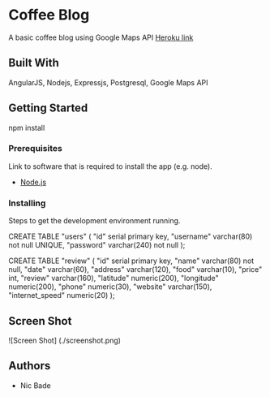 # Coffee Blog

A basic coffee blog using Google Maps API
[Heroku link](https://nics-coffee-blog.herokuapp.com/#/shops)

## Built With

AngularJS, Nodejs, Expressjs, Postgresql, Google Maps API

## Getting Started

npm install

### Prerequisites

Link to software that is required to install the app (e.g. node).

- [Node.js](https://nodejs.org/en/)

### Installing

Steps to get the development environment running.

CREATE TABLE "users" (
  "id" serial primary key,
  "username" varchar(80) not null UNIQUE,
  "password" varchar(240) not null
);

CREATE TABLE "review" (
"id" serial primary key,
"name" varchar(80) not null,
"date" varchar(60),
"address" varchar(120),
"food" varchar(10),
"price" int,
"review" varchar(160),
"latitude" numeric(200),
"longitude" numeric(200),
"phone" numeric(30),
"website" varchar(150),
"internet_speed" numeric(20)
);

## Screen Shot

![Screen Shot] (./screenshot.png)

## Authors

* Nic Bade


